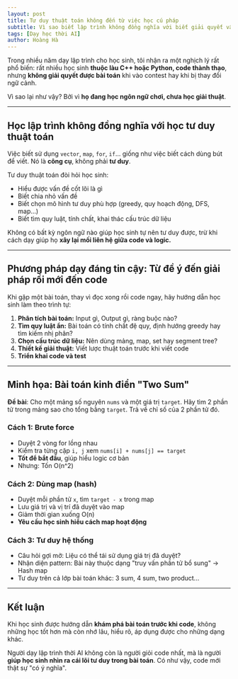 ```yaml
---
layout: post
title: Tư duy thuật toán không đến từ việc học cú pháp
subtitle: Vì sao biết lập trình không đồng nghĩa với biết giải quyết vấn đề?
tags: [Dạy học thời AI]
author: Hoàng Hà
---
```



Trong nhiều năm dạy lập trình cho học sinh, tôi nhận ra một nghịch lý rất phổ biến: rất nhiều học sinh **thuộc làu C++ hoặc Python, code thành thạo**, nhưng **không giải quyết được bài toán** khi vào contest hay khi bị thay đổi ngữ cảnh.

Vì sao lại như vậy? Bởi vì **họ đang học ngôn ngữ chơi, chưa học giải thuật**.

---

## Học lập trình không đồng nghĩa với học tư duy thuật toán

Việc biết sử dụng `vector`, `map`, `for`, `if`... giống như việc biết cách dùng bút để viết. Nó là **công cụ**, không phải **tư duy**.

Tư duy thuật toán đòi hỏi học sinh:
- Hiểu được vấn đề cốt lõi là gì
- Biết chia nhỏ vấn đề
- Biết chọn mô hình tư duy phù hợp (greedy, quy hoạch động, DFS, map...) 
- Biết tìm quy luật, tính chất, khai thác cấu trúc dữ liệu

Không có bất kỳ ngôn ngữ nào giúp học sinh tự nên tư duy được, trừ khi cách dạy giúp họ **xây lại mối liên hệ giữa code và logic.**

---

## Phương pháp dạy đáng tin cậy: Từ đề ý đến giải pháp rồi mới đến code

Khi gặp một bài toán, thay vì đọc xong rồi code ngay, hãy hướng dẫn học sinh làm theo trình tự:

1. **Phân tích bài toán:** Input gì, Output gì, ràng buộc nào?
2. **Tìm quy luật ẩn:** Bài toán có tính chất đệ quy, định hướng greedy hay tìm kiếm nhị phân?
3. **Chọn cấu trúc dữ liệu:** Nên dùng mảng, map, set hay segment tree?
4. **Thiết kế giải thuật:** Viết lược thuật toán trước khi viết code
5. **Triển khai code và test**

---

## Minh họa: Bài toán kinh điển "Two Sum"

**Đề bài**: Cho một mảng số nguyên `nums` và một giá trị `target`. Hãy tìm 2 phần tử trong mảng sao cho tổng bằng `target`. Trả về chỉ số của 2 phần tử đó.

### Cách 1: Brute force
- Duyệt 2 vòng for lồng nhau
- Kiểm tra từng cặp `i, j` xem `nums[i] + nums[j] == target`
- **Tốt để bắt đầu**, giúp hiểu logic cơ bản
- Nhưng: Tốn O(n^2)

### Cách 2: Dùng map (hash)
- Duyệt mỗi phần tử `x`, tìm `target - x` trong map
- Lưu giá trị và vị trí đã duyệt vào map
- Giảm thời gian xuống O(n)
- **Yêu cầu học sinh hiểu cách map hoạt động**

### Cách 3: Tư duy hệ thống
- Câu hỏi gợi mở: Liệu có thể tái sử dụng giá trị đã duyệt?
- Nhận diện pattern: Bài này thuộc dạng "truy vấn phần tử bổ sung" → Hash map
- Tư duy trên cả lớp bài toán khác: 3 sum, 4 sum, two product...

---

## Kết luận

Khi học sinh được hướng dẫn **khám phá bài toán trước khi code**, không những học tốt hơn mà còn nhớ lâu, hiểu rõ, áp dụng được cho những dạng khác.

Người dạy lập trình thời AI không còn là người giỏi code nhất, mà là người **giúp học sinh nhìn ra cái lõi tư duy trong bài toán**. Có như vậy, code mới thật sự "có ý nghĩa".